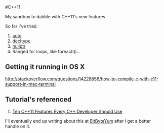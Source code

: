 #C++11

My sandbox to dabble with C++11's new features.

So far I've tried:

1. [auto](http://stackoverflow.com/questions/8542873/c11-auto-semantics)
2. [decltype](http://en.wikipedia.org/wiki/Decltype)
3. [nullptr](http://stackoverflow.com/questions/13816385/what-are-the-advantages-of-using-nullptr)
4. Ranged for loops, like foreach()...

## Getting it running in OS X

http://stackoverflow.com/questions/14228856/how-to-compile-c-with-c11-support-in-mac-terminal


## Tutorial's referenced

1. [Ten C++11 Features Every C++ Developer Should Use](http://www.codeproject.com/Articles/570638/Ten-Cplusplus11-Features-Every-Cplusplus-Developer)

I'll eventually end up writing about this at [BitByteYum](http://bitByteYum.com) after I get a better handle on it.